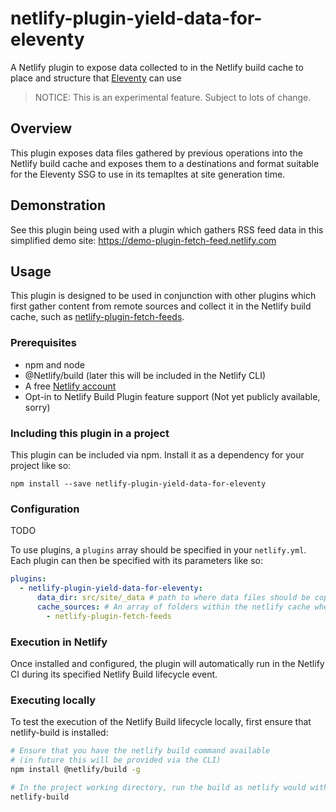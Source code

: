 # netlify-plugin-yield-data-for-eleventy

A Netlify plugin to expose data collected to in the Netlify build cache to place and structure that [Eleventy](https://11ty.io) can use

> NOTICE: This is an experimental feature. Subject to lots of change.

## Overview

This plugin exposes data files gathered by previous operations into the Netlify build cache and exposes them to a destinations and format suitable for the Eleventy SSG to use in its temapltes at site generation time.

## Demonstration

See this plugin being used with a plugin which gathers RSS feed data in this simplified demo site: https://demo-plugin-fetch-feed.netlify.com


## Usage

This plugin is designed to be used in conjunction with other plugins which first gather content from remote sources and collect it in the Netlify build cache, such as [netlify-plugin-fetch-feeds](https://github.com/philhawksworth/netlify-plugin-fetch-feeds).



### Prerequisites

- npm and node
- @Netlify/build (later this will be included in the Netlify CLI)
- A free [Netlify account](https://netlify.com)
- Opt-in to Netlify Build Plugin feature support (Not yet publicly available, sorry)


### Including this plugin in a project

This plugin can be included via npm. Install it as a dependency for your project like so:

```
npm install --save netlify-plugin-yield-data-for-eleventy
```

### Configuration

TODO

To use plugins, a `plugins` array should be specified in your `netlify.yml`. Each plugin can then be specified with its parameters like so:

```yaml
plugins:
  - netlify-plugin-yield-data-for-eleventy:
      data_dir: src/site/_data # path to where data files should be copied
      cache_sources: # An array of folders within the netlify cache where data should be sourced
        - netlify-plugin-fetch-feeds
```

### Execution in Netlify

Once installed and configured, the plugin will automatically run in the Netlify CI during its specified Netlify Build lifecycle event.

### Executing locally

To test the execution of the Netlify Build lifecycle locally, first ensure that netlify-build is installed:

```bash
# Ensure that you have the netlify build command available
# (in future this will be provided via the CLI)
npm install @netlify/build -g

# In the project working directory, run the build as netlify would with the build bot
netlify-build
```
